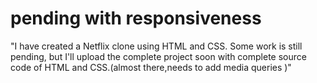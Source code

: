 # pending with responsiveness
"I have created a Netflix clone using HTML and CSS. Some work is still pending, but I'll upload the complete project soon with complete source code of HTML and CSS.(almost there,needs to add media queries )"

